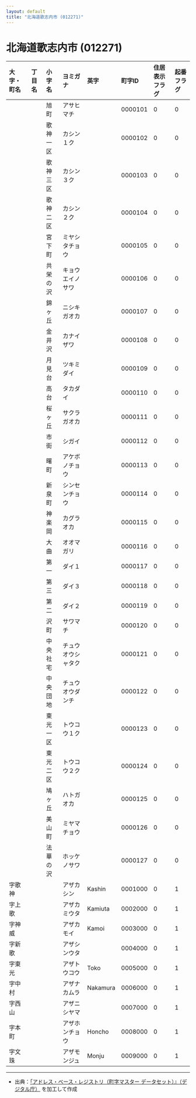 ```yaml
---
layout: default
title: "北海道歌志内市 (012271)"
---
```


# 北海道歌志内市 (012271)

| 大字・町名 | 丁目名 | 小字名 | ヨミガナ | 英字 | 町字ID | 住居表示フラグ | 起番フラグ |
|:---|:---|:---|:---|:---|:---|:---|:---|
|  |  | 旭町 | アサヒマチ |  | 0000101 | 0 | 0 |
|  |  | 歌神一区 | カシン１ク |  | 0000102 | 0 | 0 |
|  |  | 歌神三区 | カシン３ク |  | 0000103 | 0 | 0 |
|  |  | 歌神二区 | カシン２ク |  | 0000104 | 0 | 0 |
|  |  | 宮下町 | ミヤシタチョウ |  | 0000105 | 0 | 0 |
|  |  | 共栄の沢 | キョウエイノサワ |  | 0000106 | 0 | 0 |
|  |  | 錦ヶ丘 | ニシキガオカ |  | 0000107 | 0 | 0 |
|  |  | 金井沢 | カナイザワ |  | 0000108 | 0 | 0 |
|  |  | 月見台 | ツキミダイ |  | 0000109 | 0 | 0 |
|  |  | 高台 | タカダイ |  | 0000110 | 0 | 0 |
|  |  | 桜ヶ丘 | サクラガオカ |  | 0000111 | 0 | 0 |
|  |  | 市街 | シガイ |  | 0000112 | 0 | 0 |
|  |  | 曙町 | アケボノチョウ |  | 0000113 | 0 | 0 |
|  |  | 新泉町 | シンセンチョウ |  | 0000114 | 0 | 0 |
|  |  | 神楽岡 | カグラオカ |  | 0000115 | 0 | 0 |
|  |  | 大曲 | オオマガリ |  | 0000116 | 0 | 0 |
|  |  | 第一 | ダイ１ |  | 0000117 | 0 | 0 |
|  |  | 第三 | ダイ３ |  | 0000118 | 0 | 0 |
|  |  | 第二 | ダイ２ |  | 0000119 | 0 | 0 |
|  |  | 沢町 | サワマチ |  | 0000120 | 0 | 0 |
|  |  | 中央社宅 | チュウオウシャタク |  | 0000121 | 0 | 0 |
|  |  | 中央団地 | チュウオウダンチ |  | 0000122 | 0 | 0 |
|  |  | 東光一区 | トウコウ１ク |  | 0000123 | 0 | 0 |
|  |  | 東光二区 | トウコウ２ク |  | 0000124 | 0 | 0 |
|  |  | 鳩ヶ丘 | ハトガオカ |  | 0000125 | 0 | 0 |
|  |  | 美山町 | ミヤマチョウ |  | 0000126 | 0 | 0 |
|  |  | 法華の沢 | ホッケノサワ |  | 0000127 | 0 | 0 |
| 字歌神 |  |  | アザカシン | Kashin | 0001000 | 0 | 1 |
| 字上歌 |  |  | アザカミウタ | Kamiuta | 0002000 | 0 | 1 |
| 字神威 |  |  | アザカモイ | Kamoi | 0003000 | 0 | 1 |
| 字新歌 |  |  | アザシンウタ |  | 0004000 | 0 | 1 |
| 字東光 |  |  | アザトウコウ | Toko | 0005000 | 0 | 1 |
| 字中村 |  |  | アザナカムラ | Nakamura | 0006000 | 0 | 1 |
| 字西山 |  |  | アザニシヤマ |  | 0007000 | 0 | 1 |
| 字本町 |  |  | アザホンチョウ | Honcho | 0008000 | 0 | 1 |
| 字文珠 |  |  | アザモンジュ | Monju | 0009000 | 0 | 1 |

---

- 出典：[「アドレス・ベース・レジストリ（町字マスター データセット）』（デジタル庁）](https://www.digital.go.jp/policies/base_registry_address/) を加工して作成